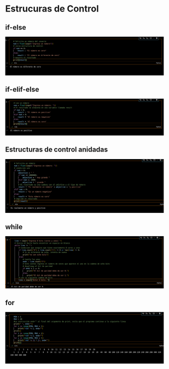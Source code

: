 # Estrucuras de Control

## if-else

![](https://github.com/Ezzzzzzzzzzzzzz/Basicos_Python/blob/main/EstructurasDeControl/if-ese.png)

## if-elif-else

![](https://github.com/Ezzzzzzzzzzzzzz/Basicos_Python/blob/main/EstructurasDeControl/if-elif-else.png)

## Estructuras de control anidadas

![](https://github.com/Ezzzzzzzzzzzzzz/Basicos_Python/blob/main/EstructurasDeControl/EstructurasControl.png)

## while

![](https://github.com/Ezzzzzzzzzzzzzz/Basicos_Python/blob/main/EstructurasDeControl/While.png)


## for

![](https://github.com/Ezzzzzzzzzzzzzz/Basicos_Python/blob/main/EstructurasDeControl/for.png)



